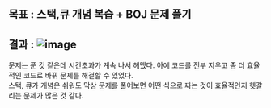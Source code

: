 ## 목표 : 스택,큐 개념 복습 + BOJ 문제 풀기
## 결과 : ![image](https://user-images.githubusercontent.com/52441906/148728644-6282c873-ae54-444c-b6fd-9d47fe866b61.png)
문제는 푼 것 같은데 시간초과가 계속 나서 헤맸다. 
아예 코드를 전부 지우고 좀 더 효율적인 코드로 바꿔 문제를 해결할 수 있었다.  
스택, 큐가 개념은 쉬워도 막상 문제를 풀어보면 어떤 식으로 짜는 것이 효율적인지 헷갈리는 문제가 많은 것 같다.
